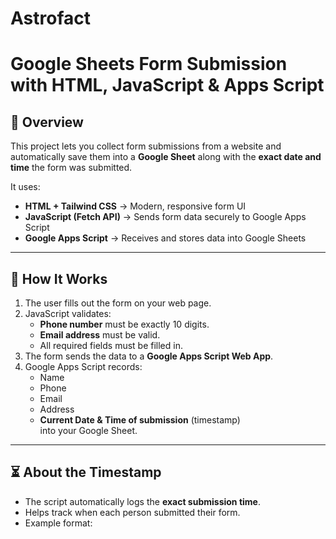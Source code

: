 # Astrofact


# Google Sheets Form Submission with HTML, JavaScript & Apps Script

## 📌 Overview
This project lets you collect form submissions from a website and automatically save them into a **Google Sheet** along with the **exact date and time** the form was submitted.

It uses:
- **HTML + Tailwind CSS** → Modern, responsive form UI
- **JavaScript (Fetch API)** → Sends form data securely to Google Apps Script
- **Google Apps Script** → Receives and stores data into Google Sheets

---

## 🚀 How It Works
1. The user fills out the form on your web page.
2. JavaScript validates:
   - **Phone number** must be exactly 10 digits.
   - **Email address** must be valid.
   - All required fields must be filled in.
3. The form sends the data to a **Google Apps Script Web App**.
4. Google Apps Script records:
   - Name  
   - Phone  
   - Email  
   - Address  
   - **Current Date & Time of submission** (timestamp)  
   into your Google Sheet.

---

## ⏳ About the Timestamp
- The script automatically logs the **exact submission time**.
- Helps track when each person submitted their form.
- Example format:

